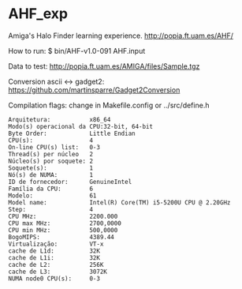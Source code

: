# AHF_exp
Amiga's Halo Finder learning experience.
http://popia.ft.uam.es/AHF/

How to run: 
$ bin/AHF-v1.0-091 AHF.input 

Data to test: 
http://popia.ft.uam.es/AMIGA/files/Sample.tgz

Conversion ascii <-> gadget2:
https://github.com/martinsparre/Gadget2Conversion

Compilation flags: change in Makefile.config or ../src/define.h

``` <code>
Arquitetura:           x86_64
Modo(s) operacional da CPU:32-bit, 64-bit
Byte Order:            Little Endian
CPU(s):                4
On-line CPU(s) list:   0-3
Thread(s) per núcleo   2
Núcleo(s) por soquete: 2
Soquete(s):            1
Nó(s) de NUMA:         1
ID de fornecedor:      GenuineIntel
Família da CPU:        6
Modelo:                61
Model name:            Intel(R) Core(TM) i5-5200U CPU @ 2.20GHz
Step:                  4
CPU MHz:               2200.000
CPU max MHz:           2700,0000
CPU min MHz:           500,0000
BogoMIPS:              4389.44
Virtualização:         VT-x
cache de L1d:          32K
cache de L1i:          32K
cache de L2:           256K
cache de L3:           3072K
NUMA node0 CPU(s):     0-3
